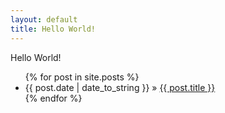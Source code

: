 ```yaml
---
layout: default
title: Hello World!
---
```

Hello World!

<ul>
  {% for post in site.posts %}
    <li>{{ post.date | date_to_string }} &raquo; <a href=".{{ post.url }}">{{ post.title }}</a></li>
  {% endfor %}
</ul>
